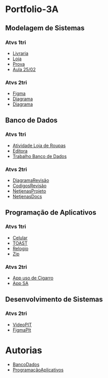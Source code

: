 # Portfolio-3A

## Modelagem de Sistemas
### Atvs 1tri

- [Livraria](Modelagem%20de%20Sistemas/AtvsDiagrama/IMG-20220218-WA0017.jpg)
- [Loja](Modelagem%20de%20Sistemas/AtvsDiagrama/Lojinhaaa.drawio.png)
- [Prova](Modelagem%20de%20Sistemas/AtvsDiagrama/Untitled%20Diagram.drawio.png)
- [Aula 25/02](Modelagem%20de%20Sistemas/AtvsDiagrama/carro_plataforma_motor.drawio.png)

### Atvs 2tri

- [Figma](Modelagem%20de%20Sistemas/AtvsDiagrama/Aula12-05)
- [Diagrama](Modelagem%20de%20Sistemas/AtvsDiagrama/Untitled%20Diagram.drawio.png)
- [Diagrama](Modelagem%20de%20Sistemas/AtvsDiagrama/atvdd%20diagrama%20-%20jogos%20vorazes%20(1).jpg)


## Banco de Dados 
### Atvs 1tri

- [Atividade Loja de Roupas](Banco%20de%20Dados/Atvs/Atividade%20Loja%20de%20Roupas)
- [Editora](Banco%20de%20Dados/Atvs/Captura%20de%20Tela%20(3).png)
- [Trabalho Banco de Dados](Banco%20de%20Dados/Atvs/Trabalho%20Banco%20de%20Dados)

### Atvs 2tri 

- [DiagramaRevisão](Banco%20de%20Dados/Atvs/revisao%20diagrama.drawio.png)
- [CodigosRevisão](Banco%20de%20Dados/Atvs/Revisão)
- [NetjenasProjeto](Banco%20de%20Dados/Atvs/NETJEANS.zip)
- [NetjenasDocs](Banco%20de%20Dados/Atvs/NetJeans%20(1).pdf)

## Programação de Aplicativos
### Atvs 1tri

- [Celular](Programação%20de%20Aplicativos/Atvs/Captura%20de%20Tela%20(1).png)
- [TOAST](Programação%20de%20Aplicativos/Atvs/Captura%20de%20Tela%20(2).jpg)
- [Relogio](Programação%20de%20Aplicativos/Atvs/Relógio.zip)
- [Zip](Programação%20de%20Aplicativos/Atvs/zip.zip)

### Atvs 2tri

- [App uso de Cigarro](Programação%20de%20Aplicativos/Atvs/Resgistra_Smoke%20(1).zip)
- [App SA](Programação%20de%20Aplicativos/Atvs/VocacionalSA%20(2).zip)

## Desenvolvimento de Sistemas 
### Atvs 2tri

- [VideoPIT](DesenvolvimentoSistemas/pitch1.mp4)
- [FigmaPIt](DesenvolvimentoSistemas/Untitled.pdf)

# Autorias
- [BancoDados](Banco%20de%20Dados/Atvs/AutoriaResumo.sql)
- [ProgramaçãoAplicativos]()

